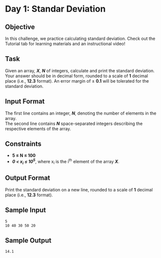 # Day 1: Standar Deviation

## Objective
In this challenge, we practice calculating standard deviation. Check out the Tutorial tab for learning materials and an instructional video!

## Task
Given an array, **_X_**, **_N_** of integers, calculate and print the standard deviation. Your answer should be in decimal form, rounded to a scale of **1** decimal place (i.e., **12.3** format). An error margin of &plusmn; **0.1** will be tolerated for the standard deviation.

## Input Format
The first line contains an integer, **_N_**, denoting the number of elements in the array.<br>
The second line contains **_N_** space-separated integers describing the respective elements of the array.

## Constraints
* **5 &le; N &le; 100**
* **_0 &lt; x<sub>i</sub> &le; 10<sup>5</sup>_**, where x<sub>i</sub> is the i<sup>th</sup> element of the array **_X_**.

## Output Format
Print the standard deviation on a new line, rounded to a scale of **1** decimal place (i.e., **12.3** format).

## Sample Input
```
5
10 40 30 50 20
```

## Sample Output
```
14.1
```
